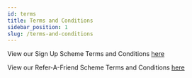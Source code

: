 ```yaml
---
id: terms
title: Terms and Conditions
sidebar_position: 1
slug: /terms-and-conditions
---
```


View our Sign Up Scheme Terms and Conditions [here](/files/Sign-Up-Gift-Scheme-Terms-and-Conditions.pdf)

View our Refer-A-Friend Scheme Terms and Conditions [here](/files/Refer-A-Friend-Scheme-Terms-and-Conditions.pdf)